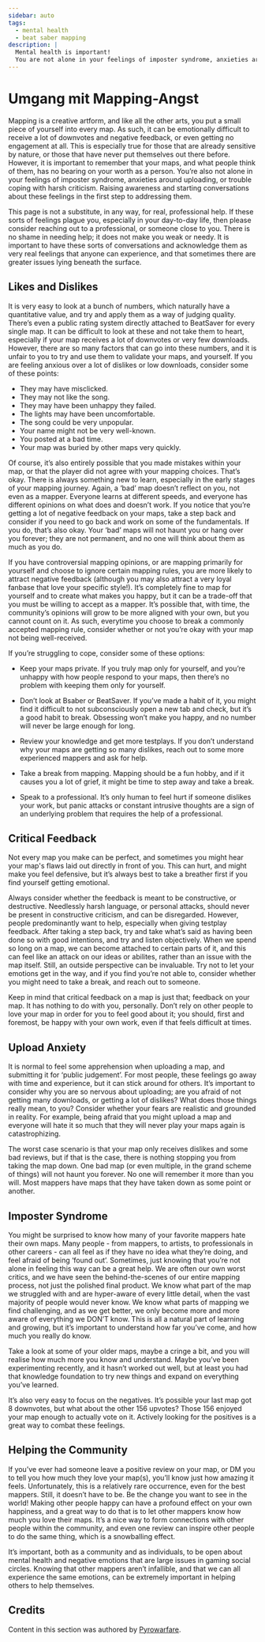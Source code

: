 ```yaml
---
sidebar: auto
tags:
  - mental health
  - beat saber mapping
description: |
  Mental health is important!
  You are not alone in your feelings of imposter syndrome, anxieties around uploading, or trouble coping with harsh criticism. Read more on coping with these feeling here!
---
```


# Umgang mit Mapping-Angst
Mapping is a creative artform, and like all the other arts, you put a small piece of yourself into every map. As such, it can be emotionally difficult to receive a lot of downvotes and negative feedback, or even getting no engagement at all. This is especially true for those that are already sensitive by nature, or those that have never put themselves out there before. However, it is important to remember that your maps, and what people think of them, has no bearing on your worth as a person. You’re also not alone in your feelings of imposter syndrome, anxieties around uploading, or trouble coping with harsh criticism. Raising awareness and starting conversations about these feelings in the first step to addressing them.

This page is not a substitute, in any way, for real, professional help. If these sorts of feelings plague you, especially in your day-to-day life, then please consider reaching out to a professional, or someone close to you. There is no shame in needing help; it does not make you weak or needy. It is important to have these sorts of conversations and acknowledge them as very real feelings that anyone can experience, and that sometimes there are greater issues lying beneath the surface.

## Likes and Dislikes

It is very easy to look at a bunch of numbers, which naturally have a quantitative value, and try and apply them as a way of judging quality. There’s even a public rating system directly attached to BeatSaver for every single map. It can be difficult to look at these and not take them to heart, especially if your map receives a lot of downvotes or very few downloads. However, there are so many factors that can go into these numbers, and it is unfair to you to try and use them to validate your maps, and yourself. If you are feeling anxious over a lot of dislikes or low downloads, consider some of these points:

* They may have misclicked.
* They may not like the song.
* They may have been unhappy they failed.
* The lights may have been uncomfortable.
* The song could be very unpopular.
* Your name might not be very well-known.
* You posted at a bad time.
* Your map was buried by other maps very quickly.

Of course, it’s also entirely possible that you made mistakes within your map, or that the player did not agree with your mapping choices. That’s okay. There is always something new to learn, especially in the early stages of your mapping journey. Again, a ‘bad’ map doesn’t reflect on you, not even as a mapper. Everyone learns at different speeds, and everyone has different opinions on what does and doesn’t work. If you notice that you’re getting a lot of negative feedback on your maps, take a step back and consider if you need to go back and work on some of the fundamentals. If you do, that’s also okay. Your ‘bad’ maps will not haunt you or hang over you forever; they are not permanent, and no one will think about them as much as you do.

If you have controversial mapping opinions, or are mapping primarily for yourself and choose to ignore certain mapping rules, you are more likely to attract negative feedback (although you may also attract a very loyal fanbase that love your specific style!). It’s completely fine to map for yourself and to create what makes you happy, but it can be a trade-off that you must be willing to accept as a mapper. It’s possible that, with time, the community’s opinions will grow to be more aligned with your own, but you cannot count on it. As such, everytime you choose to break a commonly accepted mapping rule, consider whether or not you’re okay with your map not being well-received.

If you’re struggling to cope, consider some of these options:

* Keep your maps private. If you truly map only for yourself, and you’re unhappy with how people respond to your maps, then there’s no problem with keeping them only for yourself.

* Don’t look at Bsaber or BeatSaver. If you’ve made a habit of it, you might find it difficult to not subconsciously open a new tab and check, but it’s a good habit to break. Obsessing won’t make you happy, and no number will never be large enough for long.

* Review your knowledge and get more testplays. If you don’t understand why your maps are getting so many dislikes, reach out to some more experienced mappers and ask for help.

* Take a break from mapping. Mapping should be a fun hobby, and if it causes you a lot of grief, it might be time to step away and take a break.

* Speak to a professional. It’s only human to feel hurt if someone dislikes your work, but panic attacks or constant intrusive thoughts are a sign of an underlying problem that requires the help of a professional.


## Critical Feedback
Not every map you make can be perfect, and sometimes you might hear your map's flaws laid out directly in front of you. This can hurt, and might make you feel defensive, but it’s always best to take a breather first if you find yourself getting emotional.

Always consider whether the feedback is meant to be constructive, or destructive. Needlessly harsh language, or personal attacks, should never be present in constructive criticism, and can be disregarded. However, people predominantly want to help, especially when giving testplay feedback. After taking a step back, try and take what’s said as having been done so with good intentions, and try and listen objectively. When we spend so long on a map, we can become attached to certain parts of it, and this can feel like an attack on our ideas or abilites, rather than an issue with the map itself. Still, an outside perspective can be invaluable. Try not to let your emotions get in the way, and if you find you’re not able to, consider whether you might need to take a break, and reach out to someone.

Keep in mind that critical feedback on a map is just that; feedback on your map. It has nothing to do with you, personally. Don’t rely on other people to love your map in order for you to feel good about it; you should, first and foremost, be happy with your own work, even if that feels difficult at times.


## Upload Anxiety
It is normal to feel some apprehension when uploading a map, and submitting it for ‘public judgement’. For most people, these feelings go away with time and experience, but it can stick around for others. It’s important to consider why you are so nervous about uploading; are you afraid of not getting many downloads, or getting a lot of dislikes? What does those things really mean, to you? Consider whether your fears are realistic and grounded in reality. For example, being afraid that you might upload a map and everyone will hate it so much that they will never play your maps again is catastrophizing.

The worst case scenario is that your map only receives dislikes and some bad reviews, but if that is the case, there is nothing stopping you from taking the map down. One bad map (or even multiple, in the grand scheme of things) will not haunt you forever. No one will remember it more than you will. Most mappers have maps that they have taken down as some point or another.

## Imposter Syndrome

You might be surprised to know how many of your favorite mappers hate their own maps. Many people - from mappers, to artists, to professionals in other careers - can all feel as if they have no idea what they’re doing, and feel afraid of being ‘found out’. Sometimes, just knowing that you’re not alone in feeling this way can be a great help. We are often our own worst critics, and we have seen the behind-the-scenes of our entire mapping process, not just the polished final product. We know what part of the map we struggled with and are hyper-aware of every little detail, when the vast majority of people would never know. We know what parts of mapping we find challenging, and as we get better, we only become more and more aware of everything we DON’T know. This is all a natural part of learning and growing, but it’s important to understand how far you’ve come, and how much you really do know.

Take a look at some of your older maps, maybe a cringe a bit, and you will realise how much more you know and understand. Maybe you’ve been experimenting recently, and it hasn’t worked out well, but at least you had that knowledge foundation to try new things and expand on everything you’ve learned.

It’s also very easy to focus on the negatives. It’s possible your last map got 8 downvotes, but what about the other 156 upvotes? Those 156 enjoyed your map enough to actually vote on it. Actively looking for the positives is a great way to combat these feelings.


## Helping the Community
If you’ve ever had someone leave a positive review on your map, or DM you to tell you how much they love your map(s), you’ll know just how amazing it feels. Unfortunately, this is a relatively rare occurrence, even for the best mappers. Still, it doesn’t have to be. Be the change you want to see in the world! Making other people happy can have a profound effect on your own happiness, and a great way to do that is to let other mappers know how much you love their maps. It’s a nice way to form connections with other people within the community, and even one review can inspire other people to do the same thing, which is a snowballing effect.

It’s important, both as a community and as individuals, to be open about mental health and negative emotions that are large issues in gaming social circles. Knowing that other mappers aren’t infallible, and that we can all experience the same emotions, can be extremely important in helping others to help themselves.

## Credits
Content in this section was authored by [Pyrowarfare](./mapping-credits.md#pyrowarfare).
